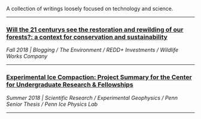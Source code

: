 
A collection of writings loosely focused on technology and science. 

---

 ### [Will the 21 centurys see the restoration and rewilding of our forests?: a context for conservation and sustainability](daniel-furman.github.io/psr_redd_blog.pdf) <br>
*Fall 2018 | Blogging / The Environment / REDD+ Investments / Wildlife Works Company*

---

 ### [Experimental Ice Compaction: Project Summary for the Center for Undergraduate Research & Fellowships](https://www.curf.upenn.edu/project/furman-daniel-experimental-ice-compaction) <br>
*Summer 2018 | Scientific Research / Experimental Geophysics / Penn Senior Thesis / Penn Ice Physics Lab*

---



